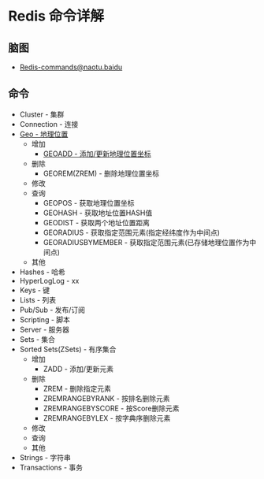 # Redis 命令详解

## 脑图

* [Redis-commands@naotu.baidu](http://naotu.baidu.com/file/859b1bbb33f281328ad9687a6b73018c?token=372a0cf7a29907b1)

## 命令

* Cluster - 集群
* Connection - 连接
* [Geo - 地理位置](commands/Geo/README.md)
  * 增加
    * [GEOADD - 添加/更新地理位置坐标](commands/Geo/geoadd.md)
  * 删除
    * GEOREM(ZREM) - 删除地理位置坐标
  * 修改
  * 查询
    * GEOPOS - 获取地理位置坐标
    * GEOHASH - 获取地址位置HASH值
    * GEODIST - 获取两个地址位置距离
    * GEORADIUS - 获取指定范围元素(指定经纬度作为中间点)
    * GEORADIUSBYMEMBER - 获取指定范围元素(已存储地理位置作为中间点)
  * 其他
* Hashes - 哈希
* HyperLogLog - xx
* Keys - 键
* Lists - 列表
* Pub/Sub - 发布/订阅
* Scripting - 脚本
* Server - 服务器
* Sets - 集合
* Sorted Sets(ZSets) - 有序集合
  * 增加
    * ZADD - 添加/更新元素
  * 删除
    * ZREM - 删除指定元素
    * ZREMRANGEBYRANK - 按排名删除元素
    * ZREMRANGEBYSCORE - 按Score删除元素
    * ZREMRANGEBYLEX - 按字典序删除元素
  * 修改
  * 查询
  * 其他
* Strings - 字符串
* Transactions - 事务
